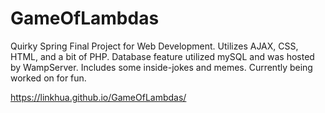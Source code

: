 # GameOfLambdas
Quirky Spring Final Project for Web Development. Utilizes AJAX, CSS, HTML, and a bit of PHP. Database feature utilized mySQL and was hosted by WampServer. Includes some inside-jokes and memes. Currently being worked on for fun.

https://linkhua.github.io/GameOfLambdas/
